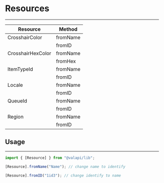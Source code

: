 # Resources

---

| Resource          | Method   |
| ----------------- | -------- |
| CrosshairColor    | fromName |
|                   | fromID   |
| CrosshairHexColor | fromName |
|                   | fromHex  |
| ItemTypeId        | fromName |
|                   | fromID   |
| Locale            | fromName |
|                   | fromID   |
| QueueId           | fromName |
|                   | fromID   |
| Region            | fromName |
|                   | fromID   |

## Usage

---

```typescript
import { [Resource] } from "@valapi/lib";
```

```typescript
[Resource].fromName("Name"); // change name to identify
```

```typescript
[Resource].fromID("1id3"); // change identify to name
```